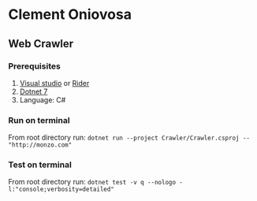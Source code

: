 # Clement Oniovosa
## Web Crawler

### Prerequisites
1. [Visual studio](https://visualstudio.microsoft.com/downloads/) or [Rider](https://www.jetbrains.com/rider/download)
2. [Dotnet 7](https://dotnet.microsoft.com/en-us/download/dotnet/7.0)
3. Language: C#

### Run on terminal 
From root directory run: `dotnet run --project Crawler/Crawler.csproj -- "http://monzo.com"`

### Test on terminal
From root directory run: `dotnet test -v q --nologo -l:"console;verbosity=detailed"`
